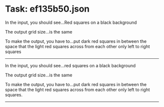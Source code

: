 # Task: ef135b50.json

In the input, you should see...Red squares on a black background

The output grid size...is the same

To make the output, you have to...put dark red squares in between the space that the light red squares  across from each other only left to right squares

---

In the input, you should see...red squares on a black background

The output grid size...is the same

To make the output, you have to...put dark red squares in between the space that the light red squares across from each other only left to right squares.

---

